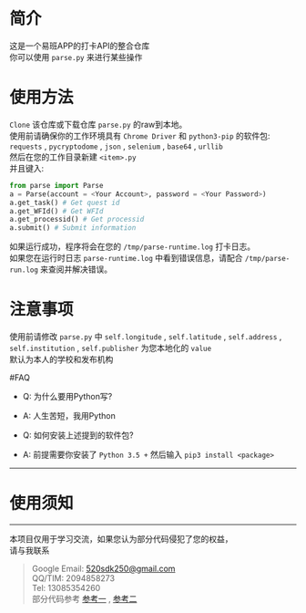 # 简介
这是一个易班APP的打卡API的整合仓库<br>
你可以使用 `parse.py` 来进行某些操作<br>

# 使用方法
`Clone` 该仓库或下载仓库 `parse.py` 的raw到本地。<br>
使用前请确保你的工作环境具有 `Chrome Driver` 和
`python3-pip` 的软件包: `requests` , `pycryptodome` , `json` ,
`selenium` , `base64` , `urllib` <br>
然后在您的工作目录新建 `<item>.py` <br>
并且键入: <br>
```python
from parse import Parse
a = Parse(account = <Your Account>, password = <Your Password>)
a.get_task() # Get quest id
a.get_WFId() # Get WFId
a.get_processid() # Get processid
a.submit() # Submit information
```
如果运行成功，程序将会在您的 `/tmp/parse-runtime.log` 打卡日志。<br>
如果您在运行时日志 `parse-runtime.log` 中看到错误信息，请配合 `/tmp/parse-run.log`
来查阅并解决错误。<br>

# 注意事项
使用前请修改 `parse.py` 中 `self.longitude` , `self.latitude` , `self.address` , `self.institution`
, `self.publisher` 为您本地化的 `value` <br>
默认为本人的学校和发布机构<br>

#FAQ
- Q: 为什么要用Python写?
- A: 人生苦短，我用Python

- Q: 如何安装上述提到的软件包?
- A: 前提需要你安装了 `Python 3.5 +` 然后输入 `pip3 install <package>`


---
# 使用须知
---
本项目仅用于学习交流，如果您认为部分代码侵犯了您的权益，<br>
请与我联系
> Google Email: 520sdk250@gmail.com<br>
> QQ/TIM: 2094858273<br>
> Tel: 13085354260<br>
部分代码参考 [参考一](https://www.programminghunter.com/article/39181948028/) ,
[参考二](https://gitee.com/ye-qiuming/nnu_yiban)